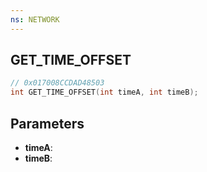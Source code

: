 ```yaml
---
ns: NETWORK
---
```

## GET_TIME_OFFSET

```c
// 0x017008CCDAD48503
int GET_TIME_OFFSET(int timeA, int timeB);
```

## Parameters
* **timeA**:
* **timeB**:
